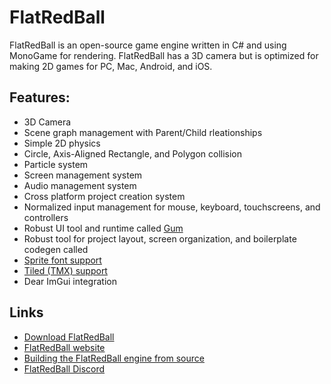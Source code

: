 # FlatRedBall

FlatRedBall is an open-source game engine written in C# and using MonoGame for rendering. FlatRedBall has a 3D camera but is optimized for making 2D games for PC, Mac, Android, and iOS.

## Features:

- 3D Camera
- Scene graph management with Parent/Child rleationships
- Simple 2D physics
- Circle, Axis-Aligned Rectangle, and Polygon collision
- Particle system
- Screen management system
- Audio management system
- Cross platform project creation system
- Normalized input management for mouse, keyboard, touchscreens, and controllers
- Robust UI tool and runtime called [Gum](http://gumui.net/)
- Robust tool for project layout, screen organization, and boilerplate codegen called
- [Sprite font support](http://www.angelcode.com/products/bmfont/)
- [Tiled (TMX) support](https://www.mapeditor.org/)
- Dear ImGui integration

## Links

- [Download FlatRedBall](http://flatredball.com/download/)
- [FlatRedBall website](http://flatredball.com/)
- [Building the FlatRedBall engine from source](http://flatredball.com/flatredball-source/)
- [FlatRedBall Discord](https://discord.com/invite/tG5RBgw)
